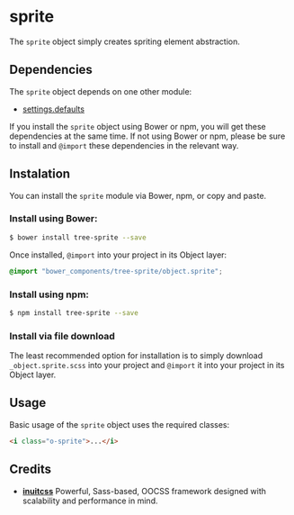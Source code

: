 # sprite

The `sprite` object simply creates spriting element abstraction.

## Dependencies

The `sprite` object depends on one other module:

* [settings.defaults](https://github.com/treeframework/settings.defaults)

If you install the `sprite` object using Bower or npm, you will get these 
dependencies at the same time. If not using Bower or npm, please be sure to 
install and `@import` these dependencies in the relevant way.

## Instalation

You can install the `sprite` module via Bower, npm, or copy and paste.

### Install using Bower:

```sh
$ bower install tree-sprite --save
```

Once installed, `@import` into your project in its Object layer:

```scss
@import "bower_components/tree-sprite/object.sprite";
```

### Install using npm:

```sh
$ npm install tree-sprite --save
```

### Install via file download

The least recommended option for installation is to simply download
`_object.sprite.scss` into your project and `@import` it into your project in
its Object layer.

## Usage

Basic usage of the `sprite` object uses the required classes:

```html
<i class="o-sprite">...</i>
```

## Credits

* **[inuitcss](https://github.com/inuitcss)** Powerful, Sass-based, OOCSS
framework designed with scalability and performance in mind.



